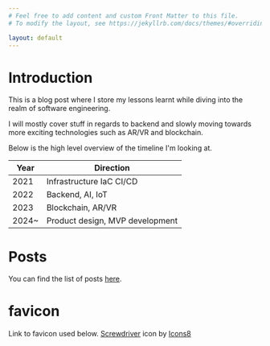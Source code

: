 ```yaml
---
# Feel free to add content and custom Front Matter to this file.
# To modify the layout, see https://jekyllrb.com/docs/themes/#overriding-theme-defaults

layout: default
---
```

<link rel="shortcut icon" type="image/x-icon" href="favicon.ico">

# Introduction
This is a blog post where I store my lessons learnt while diving into the realm of software engineering.

I will mostly cover stuff in regards to backend and slowly moving towards more exciting technologies such as AR/VR and blockchain.

Below is the high level overview of the timeline I'm looking at.

|Year|Direction|
|-|-|
|2021|Infrastructure IaC CI/CD|
|2022|Backend, AI, IoT|
|2023|Blockchain, AR/VR|
|2024~|Product design, MVP development|

# Posts
You can find the list of posts [here](/posts.md).

# favicon
Link to favicon used below.
<a target="_blank" href="https://icons8.com/icon/80671/screwdriver">Screwdriver</a> icon by <a target="_blank" href="https://icons8.com">Icons8</a>